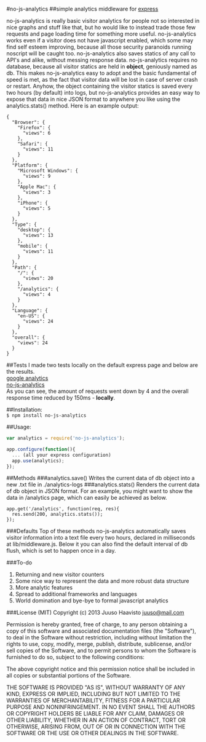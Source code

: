 #no-js-analytics
##simple analytics middleware for [express](http://expressjs.com/)

no-js-analytics is really basic visitor analytics for people not so interested in nice graphs and stuff like that, but ho would like to instead trade those few requests and page loading time for something more useful. no-js-analytics works even if a visitor does not have javascript enabled, which some may find self esteem improving, because all those security paranoids running noscript will be caught too. no-js-analytics also saves statics of any call to API's and alike, without messing response data. no-js-analytics requires no database, because all visitor statics are held in **object**, geniously named as db. This makes no-js-analytics easy to adopt and the basic fundamental of speed is met, as the fact that visitor data will be lost in case of server crash or restart. Anyhow, the object containing the visitor statics is saved every two hours (by default) into logs, but no-js-analytics provides an easy way to expose that data in nice JSON format to anywhere you like using the analytics.stats() method. Here is an example output:

```
{
  "Browser": {
    "Firefox": {
      "views": 6
    },
    "Safari": {
      "views": 11
    }
  },
  "Platform": {
    "Microsoft Windows": {
      "views": 9
    },
    "Apple Mac": {
      "views": 3
    },
    "iPhone": {
      "views": 5
    }
  },
  "Type": {
    "desktop": {
      "views": 13
    },
    "mobile": {
      "views": 11
    }
  },
  "Path": {
    "/": {
      "views": 20
    },
    "/analytics": {
      "views": 4
    }
  },
  "Language": {
    "en-US": {
      "views": 24
    }
  },
  "overall": {
    "views": 24
  }
}
```

##Tests
   I made two tests locally on the default express page and below are the results.  
   [google analytics](http://snag.gy/WFO8T.jpg)  
   [no-js-analytics](http://snag.gy/qctlQ.jpg)  
   As you can see, the amount of requests went down by 4 and the overall response time reduced by 150ms - **locally**.

##Installation:   
```$ npm install no-js-analytics```

##Usage:
```javascript
var analytics = require('no-js-analytics');

app.configure(function(){
  ... (all your express configuration)
  app.use(analytics);
});
```

##Methods
###analytics.save()
   Writes the current data of db object into a new .txt file in ./analytics-logs
###analytics.stats()
   Renders the current data of db object in JSON format. For an example, you might want to show the data in /analytics page, which can easily be achieved as below.
```
app.get('/analytics', function(req, res){
  res.send(200, analytics.stats());
});
```
###Defaults
   Top of these methods no-js-analytics automatically saves visitor information into a text file every two hours, declared in milliseconds at lib/middleware.js. Below it you can also find the default interval of db flush, which is set to happen once in a day.

###To-do
1. Returning and new visitor counters
2. Some nice way to represent the data and more robust data structure
3. More analytic features
4. Spread to additional frameworks and languages
5. World domination and bye-bye to formal javascript analytics

###License (MIT)
   Copyright (c) 2013 Juuso Haavisto <juuso@mail.com>

Permission is hereby granted, free of charge, to any person obtaining a copy of this software and associated documentation files (the "Software"), to deal in the Software without restriction, including without limitation the rights to use, copy, modify, merge, publish, distribute, sublicense, and/or sell copies of the Software, and to permit persons to whom the Software is furnished to do so, subject to the following conditions:

The above copyright notice and this permission notice shall be included in all copies or substantial portions of the Software.

THE SOFTWARE IS PROVIDED "AS IS", WITHOUT WARRANTY OF ANY KIND, EXPRESS OR IMPLIED, INCLUDING BUT NOT LIMITED TO THE WARRANTIES OF MERCHANTABILITY, FITNESS FOR A PARTICULAR PURPOSE AND NONINFRINGEMENT. IN NO EVENT SHALL THE AUTHORS OR COPYRIGHT HOLDERS BE LIABLE FOR ANY CLAIM, DAMAGES OR OTHER LIABILITY, WHETHER IN AN ACTION OF CONTRACT, TORT OR OTHERWISE, ARISING FROM, OUT OF OR IN CONNECTION WITH THE SOFTWARE OR THE USE OR OTHER DEALINGS IN THE SOFTWARE.
